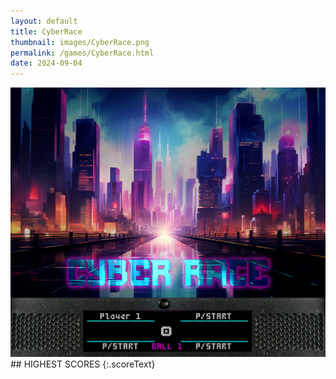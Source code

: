 ```yaml
---
layout: default
title: CyberRace
thumbnail: images/CyberRace.png
permalink: /games/CyberRace.html
date: 2024-09-04
---
```


<img src="../images/CyberRace.png" class="gameThumbnail img-fluid mx-auto align-middle">
## HIGHEST SCORES
{:.scoreText}

